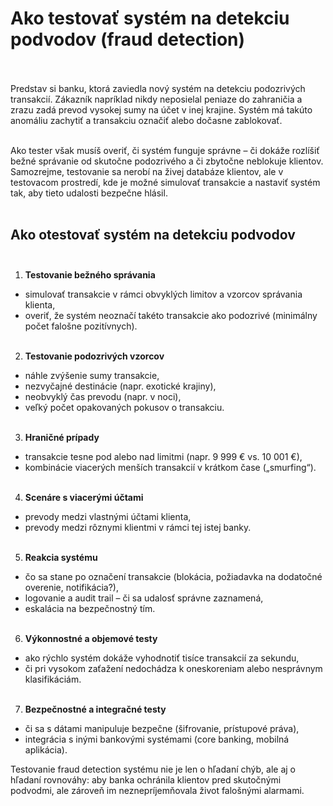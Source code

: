 # Ako testovať systém na detekciu podvodov (fraud detection)<br><br>

Predstav si banku, ktorá zaviedla nový systém na detekciu podozrivých transakcií.
Zákazník napríklad nikdy neposielal peniaze do zahraničia a zrazu zadá prevod vysokej sumy na účet v inej krajine. Systém má takúto anomáliu zachytiť a transakciu označiť alebo dočasne zablokovať.<br><br>

Ako tester však musíš overiť, či systém funguje správne – či dokáže rozlíšiť bežné správanie od skutočne podozrivého a či zbytočne neblokuje klientov. Samozrejme, testovanie sa nerobí na živej databáze klientov, ale v testovacom prostredí, kde je možné simulovať transakcie a nastaviť systém tak, aby tieto udalosti bezpečne hlásil.<br><br>

## Ako otestovať systém na detekciu podvodov<br><br>

1. **Testovanie bežného správania**<br>
- simulovať transakcie v rámci obvyklých limitov a vzorcov správania klienta,<br>
- overiť, že systém neoznačí takéto transakcie ako podozrivé (minimálny počet falošne pozitívnych).<br><br>

2. **Testovanie podozrivých vzorcov**<br>
- náhle zvýšenie sumy transakcie,<br>
- nezvyčajné destinácie (napr. exotické krajiny),<br>
- neobvyklý čas prevodu (napr. v noci),<br>
- veľký počet opakovaných pokusov o transakciu.<br><br>

3. **Hraničné prípady**<br>
- transakcie tesne pod alebo nad limitmi (napr. 9 999 € vs. 10 001 €),<br>
- kombinácie viacerých menších transakcií v krátkom čase („smurfing“).<br><br>

4. **Scenáre s viacerými účtami**<br>
- prevody medzi vlastnými účtami klienta,<br>
- prevody medzi rôznymi klientmi v rámci tej istej banky.<br><br>

5. **Reakcia systému**<br>
- čo sa stane po označení transakcie (blokácia, požiadavka na dodatočné overenie, notifikácia?),<br>
- logovanie a audit trail – či sa udalosť správne zaznamená,<br>
- eskalácia na bezpečnostný tím.<br><br>

6. **Výkonnostné a objemové testy**<br>
- ako rýchlo systém dokáže vyhodnotiť tisíce transakcií za sekundu,<br>
- či pri vysokom zaťažení nedochádza k oneskoreniam alebo nesprávnym klasifikáciám.<br><br>

7. **Bezpečnostné a integračné testy**<br>
- či sa s dátami manipuluje bezpečne (šifrovanie, prístupové práva),<br>
- integrácia s inými bankovými systémami (core banking, mobilná aplikácia).<br>

Testovanie fraud detection systému nie je len o hľadaní chýb, ale aj o hľadaní rovnováhy: aby banka ochránila klientov pred skutočnými podvodmi, ale zároveň im neznepríjemňovala život falošnými alarmami.
